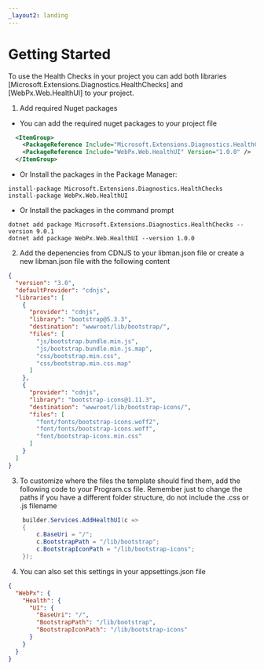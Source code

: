 ```yaml
---
_layout2: landing
---
```

# Getting Started

To use the Health Checks in your project you can add both libraries 
[Microsoft.Extensions.Diagnostics.HealthChecks] and [WebPx.Web.HealthUI] to your project.

1. Add required Nuget packages

  - You can add the required nuget packages to your project file

```xml
  <ItemGroup>
    <PackageReference Include="Microsoft.Extensions.Diagnostics.HealthChecks" Version="9.0.1" />
    <PackageReference Include="WebPx.Web.HealthUI" Version="1.0.0" />
  </ItemGroup>
```

  - Or Install the packages in the Package Manager:

```
install-package Microsoft.Extensions.Diagnostics.HealthChecks
install-package WebPx.Web.HealthUI
```

  - Or Install the packages in the command prompt
 
```
dotnet add package Microsoft.Extensions.Diagnostics.HealthChecks --version 9.0.1
dotnet add package WebPx.Web.HealthUI --version 1.0.0
```

2. Add the depenencies from CDNJS to your libman.json file 
or create a new libman.json file with the following content

```json
{
  "version": "3.0",
  "defaultProvider": "cdnjs",
  "libraries": [
    {
      "provider": "cdnjs",
      "library": "bootstrap@5.3.3",
      "destination": "wwwroot/lib/bootstrap/",
      "files": [
        "js/bootstrap.bundle.min.js",
        "js/bootstrap.bundle.min.js.map",
        "css/bootstrap.min.css",
        "css/bootstrap.min.css.map"
      ]
    },
    {
      "provider": "cdnjs",
      "library": "bootstrap-icons@1.11.3",
      "destination": "wwwroot/lib/bootstrap-icons/",
      "files": [
        "font/fonts/bootstrap-icons.woff2",
        "font/fonts/bootstrap-icons.woff",
        "font/bootstrap-icons.min.css"
      ]
    }
  ]
}
```

3. To customize where the files the template should find them, add the following code to your Program.cs file.
Remember just to change the paths if you have a different folder structure, do not include the .css or .js filename
```csharp
    builder.Services.AddHealthUI(c =>
    {
        c.BaseUri = "/";
        c.BootstrapPath = "/lib/bootstrap";
        c.BootstrapIconPath = "/lib/bootstrap-icons";
    });
```

4. You can also set this settings in your appsettings.json file
```json
{
  "WebPx": {
    "Health": {
      "UI": {
        "BaseUri": "/",
        "BootstrapPath": "/lib/bootstrap",
        "BootstrapIconPath": "/lib/bootstrap-icons"
      }
    }
  }
}
```
